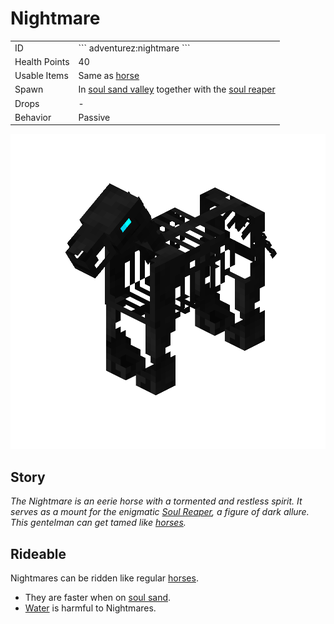 # Nightmare
<div class="combi">
<div class="divthing">
<table class="tablething">
    <tbody>
        <tr>
            <td class="first-column">ID</td>
            <td class="second-column">
            ```
            adventurez:nightmare
            ```
            </td>
        </tr>
        <tr id="linear-top">
            <td class="first-column">Health Points</td>
            <td class="second-column">40</td>
        </tr>
        <tr id="linear-top">
            <td class="first-column">Usable Items</td>
            <td class="second-column">Same as <a href="https://minecraft.fandom.com/wiki/Horse" target="_blank">horse</a></td>
        </tr>
        <tr id="linear-top">
            <td class="first-column">Spawn</td>
            <td class="second-column">In <a href="https://minecraft.fandom.com/wiki/Soul_Sand_Valley" target="_blank">soul sand valley</a> together with the <a href="../Soul_Reaper/">soul reaper</a></td>
        </tr>
        <tr id="linear-top">
            <td class="first-column">Drops</td>
            <td class="second-column">-</td>
        </tr>
        <tr id="linear-top">
            <td class="first-column">Behavior</td>
            <td class="second-column">Passive</td>
        </tr>
    </tbody>
</table>
</div>
<div class="div-img-center">
<img src="../../../../assets/adventurez/entities/nightmare.png" loading="lazy" />
</div>
</div>

## Story

*The Nightmare is an eerie horse with a tormented and restless spirit. It serves as a mount for the enigmatic <a href="../Soul_Reaper/">Soul Reaper</a>, a figure of dark allure. This gentelman can get tamed like <a href="https://minecraft.fandom.com/wiki/Horse" target="_blank">horses</a>.*

## Rideable

Nightmares can be ridden like regular <a href="https://minecraft.fandom.com/wiki/Horse" target="_blank">horses</a>.

* They are faster when on <a href="https://minecraft.fandom.com/wiki/Soul_Sand" target="_blank">soul sand</a>.
* <a href="https://minecraft.fandom.com/wiki/Water" target="_blank">Water</a> is harmful to Nightmares.